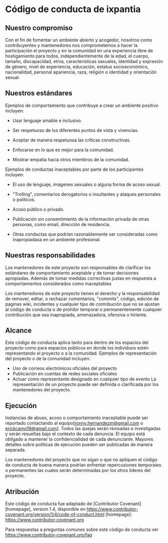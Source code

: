 # Código de conducta de ixpantia

## Nuestro compromiso

Con el fin de fomentar un ambiente abierto y acogedor, nosotros como
contribuyentes y mantenedores nos comprometemos a hacer la participación el proyecto y en la comunidad en una experiencia libre de hostigamiento para todos, independientemente de la edad, el cuerpo, tamaño, discapacidad, etnia, características sexuales, identidad y expresión de género, nivel de experiencia, educación, estatus socioeconómico, nacionalidad, personal apariencia, raza, religión o identidad y orientación sexual.

## Nuestros estándares

Ejemplos de comportamiento que contribuye a crear un ambiente positivo incluyen:

* Usar lenguaje amable e inclusivo.

* Ser respetuoso de los diferentes puntos de vista y vivencias.

* Aceptar de manera respetuosa las críticas constructivas.

* Enfocarse en lo que es mejor para la comunidad.

* Mostrar empatía hacia otros miembros de la comunidad.

Ejemplos de conductas inaceptables por parte de los participantes incluyen:

* El uso de lenguaje, imágenes sexuales o alguna forma de acoso sexual. 
  
* "Trolling", comentarios derogatorios o insultantes y ataques personales o políticos. 

* Acoso público o privado.

* Publicación sin consentimiento de la información privada de otras personas, 
  como email, dirección de residencia.  
  
* Otras conductas que podrían razonablemente ser consideradas como inapropiadasa
  en un ambiente profesional. 

## Nuestras responsabilidades

Los mantenedores de este proyecto son responsables de clarificar los estándares de 
comportamiento aceptable y de tomar decisiones apropiadas. Además de tomar medidas 
correctivas justas en respuesta a comportamientos considerados como inaceptables 

Los mantenedores de este proyecto tienen el derecho y la responsabilidad de remover,
editar, o rechazar comentarios, "commits", código, edición de paginas wiki, incidentes y
cualquier tipo de contribución que no se ajustan al código de conducta o de prohibir temporal
o permanentemente cualquier contribución que sea inapropiada, amenazadora, ofensiva o hiriente.

## Alcance

Este código de conducta aplica tanto para dentro de los espacios del proyecto como
para espacios públicos en donde los individuos estén representando el proyecto o a 
la comunidad. Ejemplos de representación del proyecto o de la comunidad incluyen:

* Uso de correos electrónicos oficiales del proyecto
* Publicación en cuentas de redes sociales oficiales 
* Actuar como representante designado en cualquier tipo de evento
La representación de un proyecto puede ser definida o clarificada por los mantenedores
del proyecto.

## Ejecución

Instancias de abuso, acoso o comportamiento inaceptable puede ser reportado contactando al 
equipo[ronny.hernandezm@gmail.com o erickcamo19@gmail.com]. Todos las quejas serán revisadas
e investigadas y serán resueltas bajo el contexto de cada denuncia. El equipo está obligado a 
mantener la confidencialidad de cada denunciante. Mayores detalles sobre políticas de ejecución
pueden ser publicadas de manera separada. 

Los mantenedores del proyecto que no sigan o que no apliquen el código de conducta de buena manera
podrían enfrentar repercusiones temporales o permanentes las cuales serán determinadas por los otros
líderes del proyecto.

## Atribución 

Este código de conducta fue adaptado de [Contributor Covenant][homepage], version 1.4,
disponible en https://www.contributor-covenant.org/version/1/4/code-of-conduct.html
[homepage]: https://www.contributor-covenant.org

Para respuestas a preguntas comunes sobre este código de conducta ver
https://www.contributor-covenant.org/faq


